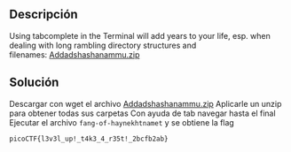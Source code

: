 ## Descripción
Using tabcomplete in the Terminal will add years to your life, esp. when dealing with long rambling directory structures and filenames: [Addadshashanammu.zip](https://mercury.picoctf.net/static/9689f2b453ad5daeb73ca7534e4d1521/Addadshashanammu.zip)

## Solución
Descargar con wget el archivo [Addadshashanammu.zip](https://mercury.picoctf.net/static/9689f2b453ad5daeb73ca7534e4d1521/Addadshashanammu.zip)
Aplicarle un unzip para obtener todas sus carpetas
Con ayuda de tab navegar hasta el final
Ejecutar el archivo `fang-of-haynekhtnamet` y se obtiene la flag
```
picoCTF{l3v3l_up!_t4k3_4_r35t!_2bcfb2ab}
```
